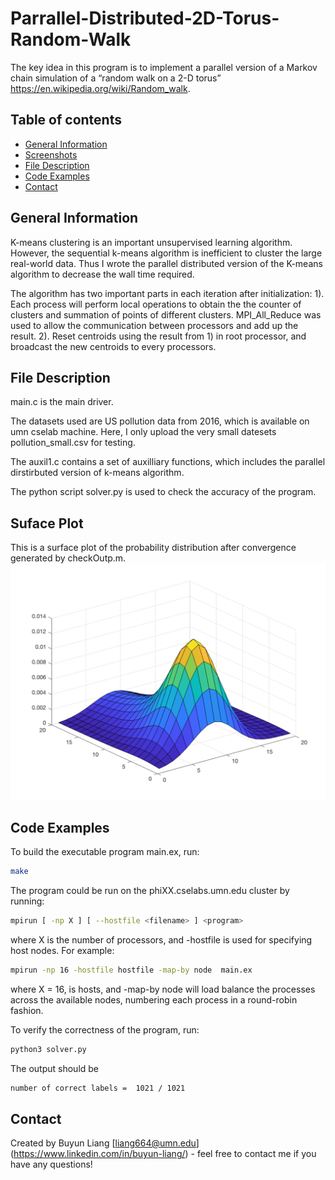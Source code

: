 # Parrallel-Distributed-2D-Torus-Random-Walk
 
The key idea in this program is to implement a parallel version of a Markov chain simulation of a “random walk on a 2-D torus” https://en.wikipedia.org/wiki/Random_walk.

## Table of contents
* [General Information](#general-information)
* [Screenshots](#screenshots)
* [File Description](#file-description)
* [Code Examples](#code-examples)
* [Contact](#contact)

## General Information
K-means clustering is an important unsupervised learning algorithm. However, the sequential k-means algorithm is inefficient to cluster the large real-world data. Thus I wrote the parallel distributed version of the K-means algorithm to decrease the wall time required.

The algorithm has two important parts in each iteration after initialization: 1). Each process will perform local operations to obtain the the counter of clusters and summation of points of different clusters. MPI_All_Reduce was used to allow the communication between processors and add up the result. 2). Reset centroids using the result from 1) in root processor, and broadcast the new centroids to every processors.

## File Description
main.c is the main driver. 

The datasets used are US pollution data from 2016, which is available on umn cselab machine. Here, I only upload the very small datesets pollution_small.csv for testing. 

The auxil1.c contains a set of auxilliary functions, which includes the parallel dirstirbuted version of k-means algorithm. 

The python script solver.py is used to check the accuracy of the program.

## Suface Plot
This is a surface plot of the probability distribution after convergence generated by checkOutp.m.
![Probability distribution](./surface.png)

## Code Examples
To build the executable program main.ex, run:
```bash
make
```
The program could be run on the phiXX.cselabs.umn.edu cluster by running:
```bash
mpirun [ -np X ] [ --hostfile <filename> ] <program>
```
where X is the number of processors, and -hostfile is used for specifying host nodes. For example:
```bash
mpirun -np 16 -hostfile hostfile -map-by node  main.ex
```
where X = 16, <filename> is hosts, and -map-by node will load balance the processes across the available nodes, numbering each process in a round-robin fashion.

To verify the correctness of the program, run:
```bash
python3 solver.py
```
The output should be
```bash
number of correct labels =  1021 / 1021
```
## Contact
Created by Buyun Liang [liang664@umn.edu] (https://www.linkedin.com/in/buyun-liang/) - feel free to contact me if you have any questions!
